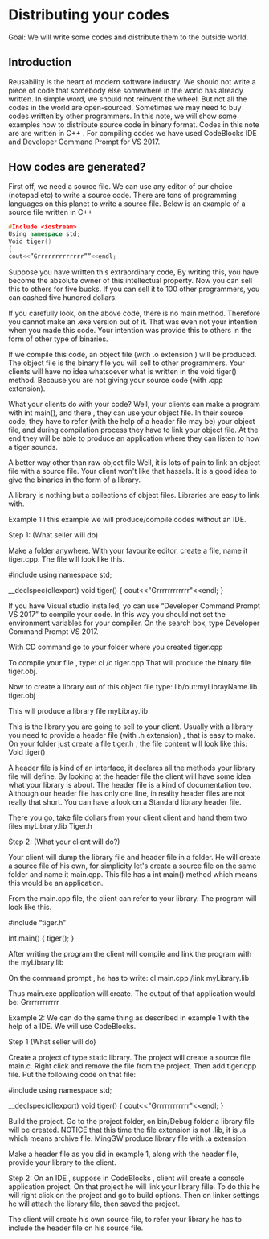 # Distributing your codes

Goal: 
We will write some codes and distribute them to the outside world. 


## Introduction
Reusability is the heart of modern software industry. We should not write a piece of code that somebody else somewhere in the world has already written. In simple word, we should not reinvent the wheel. 
But not all the codes in the world are open-sourced. Sometimes we may need to buy codes written by other programmers. 
In this note, we will show some examples how to distribute source code in binary format. Codes in this note are are written in C++ . For compiling codes we have used CodeBlocks IDE and Developer Command Prompt for VS 2017. 


## How codes are generated?
First off, we need a source file. We can use any editor of our choice (notepad etc) to write a source code. There are tons of programming languages on this planet to write a source file. Below is an example of a source file written in C++ 

```C++
#Include <iostream>
Using namespace std; 
Void tiger()
{
cout<<”Grrrrrrrrrrrrr””<<endl; 
```

Suppose you have written this extraordinary code, By writing this, you have become the  absolute owner of this intellectual property. Now you can sell this to others for five bucks. If you can sell it to 100 other programmers, you can cashed five hundred dollars. 

If you carefully look, on the above code, there is no main method. Therefore you cannot make an .exe version out of it. That was even not your intention when you made this code. Your intention was provide this to others in the form of other type of binaries. 

If we compile this code, an object file (with .o extension ) will be produced. The object file is the binary file you will sell to other programmers. Your clients will have no idea whatsoever what is written in the void tiger() method. Because you are not giving your source code (with .cpp extension). 

What your clients do with your code?
Well, your clients can make a program with int main(), and there , they can use your object file. In their source code, they have to refer (with the help of a header file may be) your object file, and during compilation process they have to link your object file. At the end they will be able to produce an application where they can listen to how a tiger sounds. 


A better way other than raw object file
Well, it is lots of pain to link an object file with a source file. Your client won't like that hassels. It is a good idea to give the binaries in the form of a library. 

A library is nothing but a collections of object files. Libraries are easy to link with. 

Example 1
I this example we will produce/compile codes without an IDE. 

Step 1: (What seller will do)

Make a folder anywhere. 
With your favourite editor, create a file, name it tiger.cpp. The file will look like this. 

#include<iostream>
using namespace std;

__declspec(dllexport) void tiger()
{
    cout<<"Grrrrrrrrrrrr"<<endl;
}


If you have Visual studio installed, yo can use “Developer Command Prompt VS 2017” to compile your code. In this way you should not set the environment variables for your compiler. On the search box, type Developer Command Prompt VS 2017. 

With CD command go to your folder where you created tiger.cpp 

To compile your file , type: cl /c tiger.cpp 
That will produce the binary file tiger.obj. 

Now to create a library out of this object file type: lib/out:myLibrayName.lib tiger.obj 

This will produce a library file myLibray.lib 


This is the library you are going to sell to your client. Usually with a library you need to provide a header file (with .h extension) , that is easy to make. On your folder just create a file tiger.h , the file content will look like this: 
Void tiger()

A header file is kind of an interface, it declares all the methods your library file will define. By looking at the header file the client will have some idea what your library is about. The header file is a kind of documentation too. Although our header file has only one line, in reality header files are not really that short. You can have a look on a Standard library header file. 

There you go, take file dollars from your client client and hand them two files
myLibrary.lib
Tiger.h 


Step 2: (What your client will do?)

Your client will dump the library file and header file in a folder. He will create a source  file of his own, for simplicity let's create a source file on the same folder and name it main.cpp. This file has a int main() method which means this would be an application. 

From the main.cpp file, the client can refer to your library. The program will look like this. 

#include “tiger.h” 

Int main()
{
tiger();
}


After writing the program the client will compile and link the program with the myLibrary.lib 

On the command prompt , he has to write: cl main.cpp /link myLibrary.lib

Thus main.exe application will create. The output of that application would be: Grrrrrrrrrrrr


Example 2: 
We can do the same thing as described in example 1 with the help of a IDE. We will use CodeBlocks. 

Step 1 (What seller will do) 

Create a project of type static library. 
The project will create a source file main.c. Right click and remove the file from the project. Then add tiger.cpp file. Put the following code on that file: 


#include<iostream>
using namespace std;

__declspec(dllexport) void tiger()
{
    cout<<"Grrrrrrrrrrrr"<<endl;
}


Build the project. Go to the project folder, on bin/Debug folder a library file will be created. NOTICE that this time the file extension is not .lib, it is .a which means archive file. MingGW produce library file with .a extension. 

Make a header file  as you did in example 1, along with the header file, provide your library to the client. 

Step 2: 
On an IDE , suppose in CodeBlocks , client will create a console application project. On that project he will link your library fille. To do this he will right click on the project and go to build options. Then on linker settings he will attach the library file, then saved the project. 

The client will create his own source file, to refer your library he has to include the header file on his source file. 


